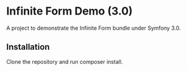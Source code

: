 Infinite Form Demo (3.0)
===============

A project to demonstrate the Infinite Form bundle under Symfony 3.0.

Installation
------------

Clone the repository and run composer install.
